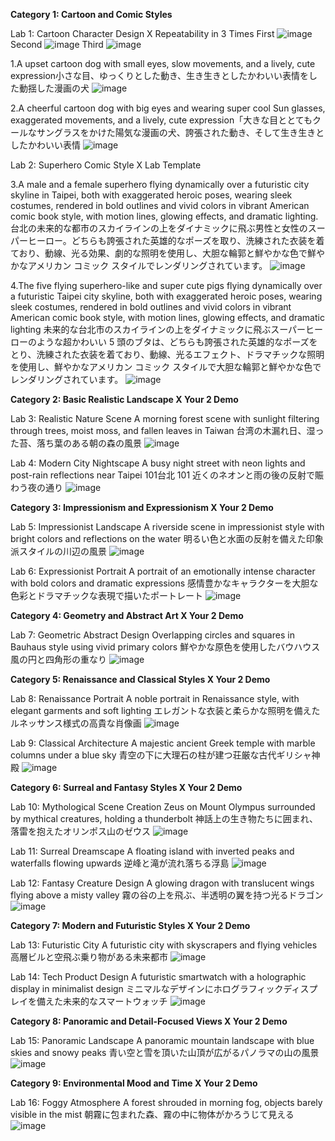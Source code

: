 **Category 1: Cartoon and Comic Styles**

Lab 1: Cartoon Character Design X Repeatability in 3 Times
First 
![image](https://github.com/user-attachments/assets/83fefbc2-0b43-4ba6-b40f-c7d8fd540b2e)
Second 
![image](https://github.com/user-attachments/assets/945954f7-9eca-4e90-9e02-c51a41ee4034)
Third
![image](https://github.com/user-attachments/assets/324f9fd1-e308-40ec-895b-f7e2383d87e0)

1.A upset cartoon dog with small eyes, slow movements, and a lively, cute expression小さな目、ゆっくりとした動き、生き生きとしたかわいい表情をした動揺した漫画の犬
![image](https://github.com/user-attachments/assets/2823ab23-aa1c-4824-80cb-2ac07be42f9a)

2.A cheerful cartoon dog with big eyes and wearing super cool Sun glasses, exaggerated movements, and a lively, cute expression「大きな目ととてもクールなサングラスをかけた陽気な漫画の犬、誇張された動き、そして生き生きとしたかわいい表情
![image](https://github.com/user-attachments/assets/5080d5a2-56ce-4cb2-a116-783b4e61134e)

Lab 2: Superhero Comic Style X Lab Template

3.A male and a female superhero flying dynamically over a futuristic city skyline in Taipei, both with exaggerated heroic poses, wearing sleek costumes, rendered in bold outlines and vivid colors in vibrant American comic book style, with motion lines, glowing effects, and dramatic lighting.台北の未来的な都市のスカイラインの上をダイナミックに飛ぶ男性と女性のスーパーヒーロー。どちらも誇張された英雄的なポーズを取り、洗練された衣装を着ており、動線、光る効果、劇的な照明を使用し、大胆な輪郭と鮮やかな色で鮮やかなアメリカン コミック スタイルでレンダリングされています。
![image](https://github.com/user-attachments/assets/09f80bb6-774c-499b-9d6d-0bf9dcf4ce5a)

4.The five flying superhero-like and super cute pigs flying dynamically over a futuristic Taipei city skyline, both with exaggerated heroic poses, wearing sleek costumes, rendered in bold outlines and vivid colors in vibrant American comic book style, with motion lines, glowing effects, and dramatic lighting 未来的な台北市のスカイラインの上をダイナミックに飛ぶスーパーヒーローのような超かわいい 5 頭のブタは、どちらも誇張された英雄的なポーズをとり、洗練された衣装を着ており、動線、光るエフェクト、ドラマチックな照明を使用し、鮮やかなアメリカン コミック スタイルで大胆な輪郭と鮮やかな色でレンダリングされています。
![image](https://github.com/user-attachments/assets/866ba9bb-87b7-451f-8ecc-e2d16db0c39c)


**Category 2: Basic Realistic Landscape X Your 2 Demo**

Lab 3: Realistic Nature Scene
A morning forest scene with sunlight filtering through trees, moist moss, and fallen leaves in Taiwan 台湾の木漏れ日、湿った苔、落ち葉のある朝の森の風景
![image](https://github.com/user-attachments/assets/03ea4642-3cd9-4e4e-8a7b-015a56824d41)

Lab 4: Modern City Nightscape
A busy night street with neon lights and post-rain reflections near Taipei 101台北 101 近くのネオンと雨の後の反射で賑わう夜の通り
![image](https://github.com/user-attachments/assets/e171575a-2c43-4ba8-b8b7-484b59ba3955)

**Category 3: Impressionism and Expressionism  X Your 2 Demo**

Lab 5: Impressionist Landscape
A riverside scene in impressionist style with bright colors and reflections on the water 明るい色と水面の反射を備えた印象派スタイルの川辺の風景
![image](https://github.com/user-attachments/assets/ee7e96ee-1443-4409-9470-ab99da116133)

Lab 6: Expressionist Portrait
A portrait of an emotionally intense character with bold colors and dramatic expressions 感情豊かなキャラクターを大胆な色彩とドラマチックな表現で描いたポートレート
![image](https://github.com/user-attachments/assets/f5c97ba0-a29c-41ae-b16a-4bc307064ee5)

**Category 4: Geometry and Abstract Art  X Your 2 Demo**

Lab 7: Geometric Abstract Design
Overlapping circles and squares in Bauhaus style using vivid primary colors 鮮やかな原色を使用したバウハウス風の円と四角形の重なり
![image](https://github.com/user-attachments/assets/154e19b0-492c-4dfe-a9b1-f01c5109aa53)

**Category 5: Renaissance and Classical Styles  X Your 2 Demo**

Lab 8: Renaissance Portrait
A noble portrait in Renaissance style, with elegant garments and soft lighting エレガントな衣装と柔らかな照明を備えたルネッサンス様式の高貴な肖像画
![image](https://github.com/user-attachments/assets/f5283753-c354-4751-ae3a-1b124e752ea7)

Lab 9: Classical Architecture
A majestic ancient Greek temple with marble columns under a blue sky 青空の下に大理石の柱が建つ荘厳な古代ギリシャ神殿
![image](https://github.com/user-attachments/assets/c8881a5f-649c-43ff-b562-994d6f7a35d0)

**Category 6: Surreal and Fantasy Styles  X Your 2 Demo**

Lab 10: Mythological Scene Creation
Zeus on Mount Olympus surrounded by mythical creatures, holding a thunderbolt 神話上の生き物たちに囲まれ、落雷を抱えたオリンポス山のゼウス
![image](https://github.com/user-attachments/assets/b38216de-f26e-42d8-8b27-bbf76b036848)

Lab 11: Surreal Dreamscape
A floating island with inverted peaks and waterfalls flowing upwards 逆峰と滝が流れ落ちる浮島
![image](https://github.com/user-attachments/assets/62382379-6749-4b20-b507-c5980a73f69a)

Lab 12: Fantasy Creature Design
A glowing dragon with translucent wings flying above a misty valley 霧の谷の上を飛ぶ、半透明の翼を持つ光るドラゴン
![image](https://github.com/user-attachments/assets/ba19df46-b99c-4cb2-a149-7d777d06bbc1)

**Category 7: Modern and Futuristic Styles  X Your 2 Demo**

Lab 13: Futuristic City
A futuristic city with skyscrapers and flying vehicles 高層ビルと空飛ぶ乗り物がある未来都市
![image](https://github.com/user-attachments/assets/616ed5ca-f9fa-4921-972f-fec3082f4d55)

Lab 14: Tech Product Design
A futuristic smartwatch with a holographic display in minimalist design ミニマルなデザインにホログラフィックディスプレイを備えた未来的なスマートウォッチ
![image](https://github.com/user-attachments/assets/da15fc5f-1c48-451e-9db3-c130e12e5572)

**Category 8: Panoramic and Detail-Focused Views  X Your 2 Demo**

Lab 15: Panoramic Landscape
A panoramic mountain landscape with blue skies and snowy peaks 青い空と雪を頂いた山頂が広がるパノラマの山の風景
![image](https://github.com/user-attachments/assets/d6bf50ac-c672-4cd2-83e8-f1746272603a)

**Category 9: Environmental Mood and Time  X Your 2 Demo**

Lab 16: Foggy Atmosphere
A forest shrouded in morning fog, objects barely visible in the mist 朝霧に包まれた森、霧の中に物体がかろうじて見える
![image](https://github.com/user-attachments/assets/aad31c6f-552f-46fc-a508-4574fc52359f)
